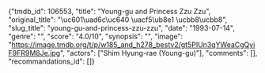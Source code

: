 {"tmdb_id": 106553, "title": "Young-gu and Princess Zzu Zzu", "original_title": "\uc601\uad6c\uc640 \uacf5\ub8e1 \ucbb8\ucbb8", "slug_title": "young-gu-and-princess-zzu-zzu", "date": "1993-07-14", "genre": "", "score": "4.0/10", "synopsis": "", "image": "https://image.tmdb.org/t/p/w185_and_h278_bestv2/gt5PIUn3qYWeaCgQyiF9FR9M8Je.jpg", "actors": ["Shim Hyung-rae (Young-gu)"], "comments": [], "recommandations_id": []}